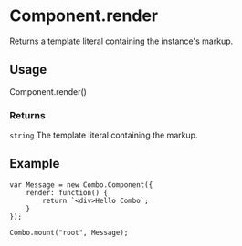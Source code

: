 # Component.render

Returns a template literal containing the instance's markup.

## Usage

Component.render()

### Returns

`string` The template literal containing the markup.

## Example

	var Message = new Combo.Component({
		render: function() {
			return `<div>Hello Combo`;
		}
	});

	Combo.mount("root", Message);
